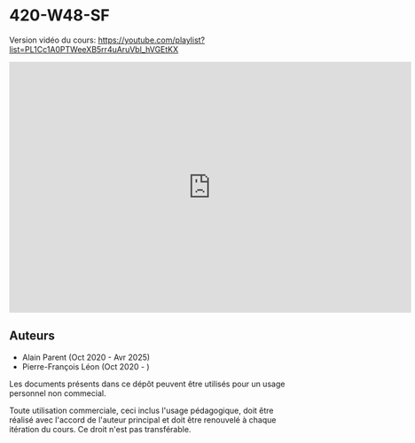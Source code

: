 # 420-W48-SF

Version vidéo du cours: https://youtube.com/playlist?list=PL1Cc1A0PTWeeXB5rr4uAruVbl_hVGEtKX


<iframe width="725" height="453" src="https://www.tinkercad.com/embed/9mq3ItL4uui?editbtn=1" frameborder="0" marginwidth="0" marginheight="0" scrolling="no"></iframe>


## Auteurs

- Alain Parent (Oct 2020 - Avr 2025)
- Pierre-François Léon (Oct 2020 - )

Les documents présents dans ce dépôt peuvent être utilisés pour un usage personnel non commecial.

Toute utilisation commerciale, ceci inclus l'usage pédagogique, doit être réalisé avec l'accord de l'auteur principal et doit être renouvelé à chaque itération du cours. Ce droit n'est pas transférable.
